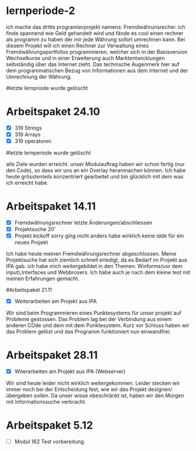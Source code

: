 # lernperiode-2
ich mache das dritte programierprojekt namens: Fremdwährunsrecher.
ich finde spannend wie Geld gehandelt wird und fände es cool einen rechner als programm zu haben der mir jede Währung sofort umrechnen kann.
Bei diesem Projekt will ich einen Rechner zur Verwaltung eines Fremdwährungsportfolios programmieren, welcher sich in der Basisversion Wechselkurse und in einer Erweiterung auch Marktentwicklungen selbständig über das Internet zieht.
Das technische Augenmerk hier auf dem programmatischen Bezug von Informationen aus dem Internet und der Umrechnung der Währung. 

#letzte lernpriode wurde gelöscht

# Arbeitspaket 24.10
- [x] 319 Strings
- [x] 319 Arrays
- [x] 319 operatoren

#letzte lernperiode wurde gelöscht

alle Ziele wurden erreicht. unser Modulauftrag haben wir schon fertig (nur den Code), so dass wir uns an ein Overlay heranmachen können. Ich habe heute grösstenteils konzentriert gearbeitet und bin glücklich mit dem was ich erreicht habe.

# Arbeitspaket 14.11

- [x] Fremdwährungsrechner letzte Änderungen/abschliessen
- [x] Projektsuche 20'
- [x] Projekt kickoff
      sorry ging nicht anders habe wirklich keine idde für ein neues Projekt

Ich habe heute meinen Fremdwährungsrechner abgeschlossen. Meine Projektsuche hat sich ziemlich schnell erledigt, da es Bedarf im Projekt aus IPA gab. ich habe mich weitergebildet in den Themen: Winforms(vor dem input),Interfaces und Webbrosers. Ich habe auch je nach dem kleine test mit meinen Erfahrungen gemacht.

#Arbeitspaket 21.11

- [x] Weiterarbeiten am Projekt aus IPA
      
Wir sind beim Programmieren eines Punktesystems für unser projekt auf Probleme gestossen. Das Problem lag bei der Verbindung aus einem anderen COde und dem mit dem Punktesystem. Kurz vor Schluss haben wir das Problem gelöst und das Programm funktioniert nun einwandfrei.

# Arbeitspaket 28.11

- [X] Witerarbeiten am Projekt aus IPA (Webserver)

Wir sind heute leider nicht wirklich weitergekommen. Leider stecken wir immer noch bei der Entscheidung fest, wie wir das Projekt designen/übergeben sollen. Da unser wisse nbeschränkt ist, haben wir den Morgen mit Informationssuche verbracht.

# Arbeitspaket 5.12
- [ ] Modul 162 Test vorbereitung










